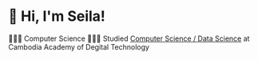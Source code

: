 <!-- Level 3: Add custom code -->

# 👋 Hi, I'm Seila!
👩🏻‍💻 Computer Science
👩🏻‍🎓 Studied [Computer Science / Data Science](https://youtu.be/Dd_4zfmY-aA?si=3NnnJ-j5ls7johlv) at Cambodia Academy of Degital Technology<br/>

<!-- GitHub stats from https://github.com/anuraghazra/github-readme-stats -->
